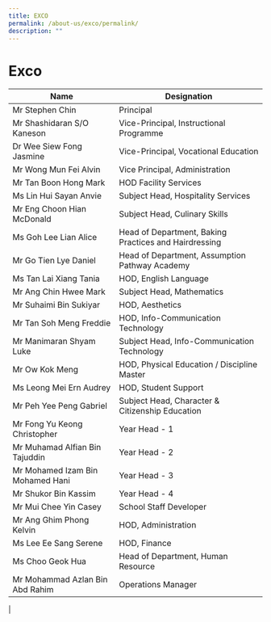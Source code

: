 ```yaml
---
title: EXCO
permalink: /about-us/exco/permalink/
description: ""
---
```

Exco
============

| Name | Designation |
|---|---|
| Mr Stephen Chin | Principal |
| Mr Shashidaran S/O Kaneson | Vice-Principal, Instructional Programme |
| Dr Wee Siew Fong Jasmine | Vice-Principal, Vocational Education |
| Mr Wong Mun Fei Alvin | Vice Principal, Administration |
| Mr Tan Boon Hong Mark | HOD Facility Services |
| Ms Lin Hui Sayan Anvie | Subject Head, Hospitality Services |
| Mr Eng Choon Hian McDonald  | Subject Head, Culinary Skills  |
| Ms Goh Lee Lian Alice | Head of Department, Baking Practices and Hairdressing |
| Mr Go Tien Lye Daniel | Head of Department, Assumption Pathway Academy |
| Ms Tan Lai Xiang Tania | HOD, English Language |
| Mr Ang Chin Hwee Mark | Subject Head, Mathematics |
| Mr Suhaimi Bin Sukiyar | HOD, Aesthetics |
| Mr Tan Soh Meng Freddie| HOD, Info-Communication Technology |
| Mr Manimaran Shyam Luke | Subject Head, Info-Communication Technology |
| Mr Ow Kok Meng | HOD, Physical Education / Discipline Master |
| Ms Leong Mei Ern Audrey | HOD, Student Support |
| Mr Peh Yee Peng Gabriel | Subject Head, Character & Citizenship Education |
| Mr Fong Yu Keong Christopher     | Year Head - 1 |
| Mr Muhamad Alfian Bin Tajuddin | Year Head - 2 |
| Mr Mohamed Izam Bin Mohamed Hani | Year Head - 3 |
| Mr Shukor Bin Kassim     | Year Head - 4 |
| Mr Mui Chee Yin Casey | School Staff Developer |
| Mr Ang Ghim Phong Kelvin | HOD, Administration |
| Ms Lee Ee Sang Serene | HOD, Finance |
| Ms Choo Geok Hua | Head of Department, Human Resource |
| Mr Mohammad Azlan Bin Abd Rahim | Operations Manager |
|
